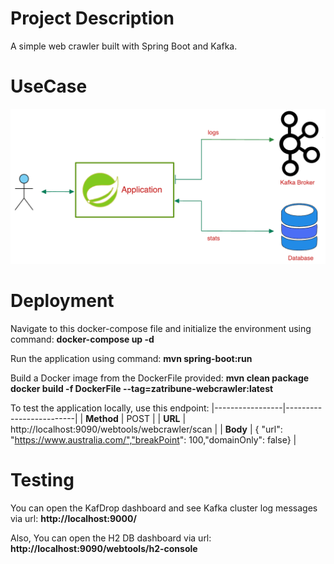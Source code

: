 # Project Description
A simple web crawler built with Spring Boot and Kafka.

# UseCase
![use case](usecase.png)

# Deployment
Navigate to this docker-compose file and initialize the environment using command:
**docker-compose up -d**

Run the application using command:
**mvn spring-boot:run**

Build a Docker image from the DockerFile provided:
**mvn clean package**
**docker build -f DockerFile --tag=zatribune-webcrawler:latest**

To test the application locally, use this endpoint:
|-----------------|-------------------------|
| **Method** | POST |
| **URL**  | http://localhost:9090/webtools/webcrawler/scan	 |
| **Body** | { "url": "https://www.australia.com/","breakPoint": 100,"domainOnly": false} |


# Testing
You can open the KafDrop dashboard and see Kafka cluster log messages via url:
**http://localhost:9000/**

Also, You can open the H2 DB dashboard via url:
**http://localhost:9090/webtools/h2-console**
